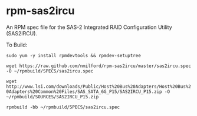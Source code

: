 rpm-sas2ircu
============

An RPM spec file for the SAS-2 Integrated RAID Configuration Utility (SAS2IRCU).

To Build:

`sudo yum -y install rpmdevtools && rpmdev-setuptree`

`wget https://raw.github.com/nmilford/rpm-sas2ircu/master/sas2ircu.spec -O ~/rpmbuild/SPECS/sas2ircu.spec`

`wget http://www.lsi.com/downloads/Public/Host%20Bus%20Adapters/Host%20Bus%20Adapters%20Common%20Files/SAS_SATA_6G_P15/SAS2IRCU_P15.zip -O ~/rpmbuild/SOURCES/SAS2IRCU_P15.zip`

`rpmbuild -bb ~/rpmbuild/SPECS/sas2ircu.spec`